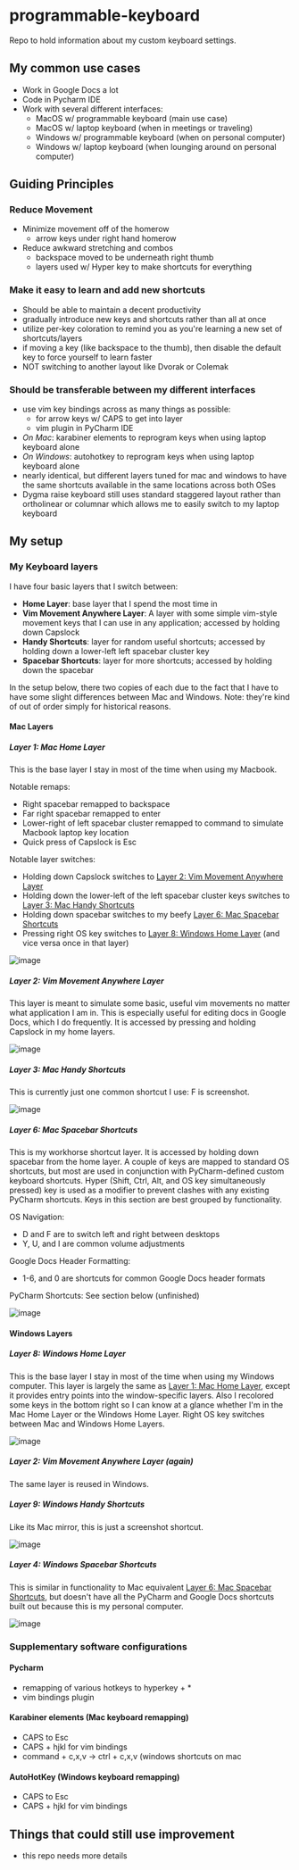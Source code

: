 # programmable-keyboard
Repo to hold information about my custom keyboard settings.

## My common use cases
- Work in Google Docs a lot
- Code in Pycharm IDE
- Work with several different interfaces:
  - MacOS w/ programmable keyboard (main use case)
  - MacOS w/ laptop keyboard (when in meetings or traveling)
  - Windows w/ programmable keyboard (when on personal computer)
  - Windows w/ laptop keyboard (when lounging around on personal computer)

## Guiding Principles

### Reduce Movement
- Minimize movement off of the homerow
  - arrow keys under right hand homerow
- Reduce awkward stretching and combos
  - backspace moved to be underneath right thumb
  - layers used w/ Hyper key to make shortcuts for everything

### Make it easy to learn and add new shortcuts
- Should be able to maintain a decent productivity
 - gradually introduce new keys and shortcuts rather than all at once
 - utilize per-key coloration to remind you as you're learning a new set of shortcuts/layers
 - if moving a key (like backspace to the thumb), then disable the default key to force yourself to learn faster
 - NOT switching to another layout like Dvorak or Colemak

### Should be transferable between my different interfaces
- use vim key bindings across as many things as possible:
  - for arrow keys w/ CAPS to get into layer
  - vim plugin in PyCharm IDE
- *On Mac*: karabiner elements to reprogram keys when using laptop keyboard alone
- *On Windows*: autohotkey to reprogram keys when using laptop keyboard alone
- nearly identical, but different layers tuned for mac and windows to have the same shortcuts available in the same locations across both OSes
- Dygma raise keyboard still uses standard staggered layout rather than ortholinear or columnar which allows me to easily switch to my laptop keyboard

## My setup

### My Keyboard layers

I have four basic layers that I switch between:
- **Home Layer**: base layer that I spend the most time in
- **Vim Movement Anywhere Layer**: A layer with some simple vim-style movement keys that I can use in any application; accessed by holding down Capslock 
- **Handy Shortcuts**: layer for random useful shortcuts; accessed by holding down a lower-left left spacebar cluster key
- **Spacebar Shortcuts**: layer for more shortcuts; accessed by holding down the spacebar

In the setup below, there two copies of each due to the fact that I have to have some slight differences between Mac and Windows. Note: they're kind of out of order simply for historical reasons.

#### Mac Layers

##### Layer 1: Mac Home Layer
This is the base layer I stay in most of the time when using my Macbook.

Notable remaps:
- Right spacebar remapped to backspace
- Far right spacebar remapped to enter
- Lower-right of left spacebar cluster remapped to command to simulate Macbook laptop key location
- Quick press of Capslock is Esc

Notable layer switches:
- Holding down Capslock switches to [Layer 2: Vim Movement Anywhere Layer](#layer-2-vim-movement-anywhere-layer)
- Holding down the lower-left of the left spacebar cluster keys switches to [Layer 3: Mac Handy Shortcuts](#layer-3-mac-handy-shortcuts) 
- Holding down spacebar switches to my beefy [Layer 6: Mac Spacebar Shortcuts](#layer-6-mac-spacebar-shortcuts)
- Pressing right OS key switches to [Layer 8: Windows Home Layer](#layer-8-windows-home-layer) (and vice versa once in that layer)

![image](https://github.com/dantheand/programmable-keyboard/assets/16441200/6d33707f-6c99-4907-8dbb-7efabd23a8f5)

##### Layer 2: Vim Movement Anywhere Layer
This layer is meant to simulate some basic, useful vim movements no matter what application I am in. This is especially useful for editing docs in Google Docs, which I do frequently. It is accessed by pressing and holding Capslock in my home layers.

![image](https://github.com/dantheand/programmable-keyboard/assets/16441200/4d33e1b8-862d-4396-8132-7ba6b8c57b96)

##### Layer 3: Mac Handy Shortcuts
This is currently just one common shortcut I use: F is screenshot.

![image](https://github.com/dantheand/programmable-keyboard/assets/16441200/2f1ab89a-3a10-4355-8af0-2709abde41ed)

##### Layer 6: Mac Spacebar Shortcuts
This is my workhorse shortcut layer. It is accessed by holding down spacebar from the home layer. A couple of keys are mapped to standard OS shortcuts, but most are used in conjunction with PyCharm-defined custom keyboard shortcuts. Hyper (Shift, Ctrl, Alt, and OS key simultaneously pressed) key is used as a modifier to prevent clashes with any existing PyCharm shortcuts.
Keys in this section are best grouped by functionality.

OS Navigation:
- D and F are to switch left and right between desktops
- Y, U, and I are common volume adjustments

Google Docs Header Formatting:
- 1-6, and 0 are shortcuts for common Google Docs header formats

PyCharm Shortcuts:
See section below (unfinished)

![image](https://github.com/dantheand/programmable-keyboard/assets/16441200/888d1e91-f367-46fa-840f-75a7fdd5f004)


#### Windows Layers

##### Layer 8: Windows Home Layer
This is the base layer I stay in most of the time when using my Windows computer. This layer is largely the same as [Layer 1: Mac Home Layer](#layer-1-mac-home-layer), except it provides entry points into the window-specific layers. Also I recolored some keys in the bottom right so I can know at a glance whether I'm in the Mac Home Layer or the Windows Home Layer. Right OS key switches between Mac and Windows Home Layers.

![image](https://github.com/dantheand/programmable-keyboard/assets/16441200/14f82637-93a9-4fe3-be46-fc735ad67e46)

##### Layer 2: Vim Movement Anywhere Layer (again)
The same layer is reused in Windows.

##### Layer 9: Windows Handy Shortcuts
Like its Mac mirror, this is just a screenshot shortcut.

![image](https://github.com/dantheand/programmable-keyboard/assets/16441200/5e661ccc-a6a4-456c-908c-388fb1332d8a)

##### Layer 4: Windows Spacebar Shortcuts
This is similar in functionality to Mac equivalent [Layer 6: Mac Spacebar Shortcuts](#layer-6-mac-spacebar-shortcuts), but doesn't have all the PyCharm and Google Docs shortcuts built out because this is my personal computer.

![image](https://github.com/dantheand/programmable-keyboard/assets/16441200/1ad120dd-7193-4322-8b89-4c3db44ecc8b)


### Supplementary software configurations

#### Pycharm
- remapping of various hotkeys to hyperkey + *
- vim bindings plugin

#### Karabiner elements (Mac keyboard remapping)
- CAPS to Esc
- CAPS + hjkl for vim bindings
- command + c,x,v -> ctrl + c,x,v (windows shortcuts on mac

#### AutoHotKey (Windows keyboard remapping)
- CAPS to Esc
- CAPS + hjkl for vim bindings

## Things that could still use improvement
- this repo needs more details
